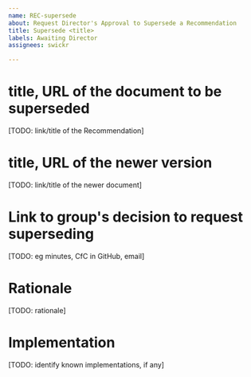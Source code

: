 ```yaml
---
name: REC-supersede
about: Request Director's Approval to Supersede a Recommendation
title: Supersede <title>
labels: Awaiting Director
assignees: swickr

---
```


# title, URL of the document to be superseded
[TODO: link/title of the Recommendation]

# title, URL of the newer version
[TODO: link/title of the newer document]

# Link to group's decision to request superseding
[TODO: eg minutes, CfC in GitHub, email]

# Rationale
[TODO: rationale]

# Implementation
[TODO: identify known implementations, if any]
